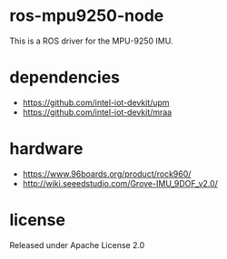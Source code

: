 # ros-mpu9250-node

This is a ROS driver for the MPU-9250 IMU.

# dependencies

* https://github.com/intel-iot-devkit/upm
* https://github.com/intel-iot-devkit/mraa

# hardware 

* https://www.96boards.org/product/rock960/
* http://wiki.seeedstudio.com/Grove-IMU_9DOF_v2.0/

# license

Released under Apache License 2.0
